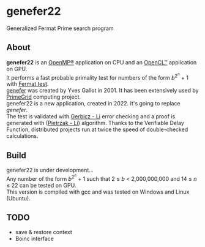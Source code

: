# genefer22
Generalized Fermat Prime search program

## About

**genefer22** is an [OpenMP®](https://www.openmp.org/) application on CPU and an [OpenCL™](https://www.khronos.org/opencl/) application on GPU.  
It performs a fast probable primality test for numbers of the form *b*<sup>2<sup>*n*</sup></sup> + 1 with [Fermat test](https://en.wikipedia.org/wiki/Fermat_primality_test).  
[genefer](https://doi.org/10.5334/jors.ca) was created by Yves Gallot in 2001. It has been extensively used by [PrimeGrid](https://www.primegrid.com/forum_forum.php?id=75) computing project.  
genefer22 is a new application, created in 2022. It's going to replace *genefer*.  
The test is validated with [Gerbicz - Li](https://www.mersenneforum.org/showthread.php?t=22510) error checking and a proof is generated with ([Pietrzak - Li](https://eprint.iacr.org/2018/627.pdf)) algorithm. Thanks to the Verifiable Delay Function, distributed projects run at twice the speed of double-checked calculations.  

## Build

genefer22 is under development...  
Any number of the form *b*<sup>2<sup>*n*</sup></sup> + 1 such that 2 &le; *b* < 2,000,000,000 and 14 &le; *n* &le; 22 can be tested on GPU.  
This version is compiled with gcc and was tested on Windows and Linux (Ubuntu).  

## TODO

- save & restore context
- Boinc interface
